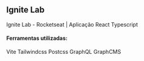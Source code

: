 ## Ignite Lab

Ignite Lab - Rocketseat | Aplicação React Typescript

#### Ferramentas utilizadas: 

Vite
Tailwindcss
Postcss
GraphQL
GraphCMS

